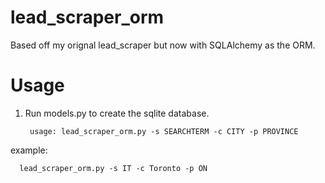 # lead_scraper_orm
Based off my orignal lead_scraper but now with SQLAlchemy as the ORM.

# Usage
1. Run models.py to create the sqlite database.

        usage: lead_scraper_orm.py -s SEARCHTERM -c CITY -p PROVINCE 
  example:
                  
      lead_scraper_orm.py -s IT -c Toronto -p ON

